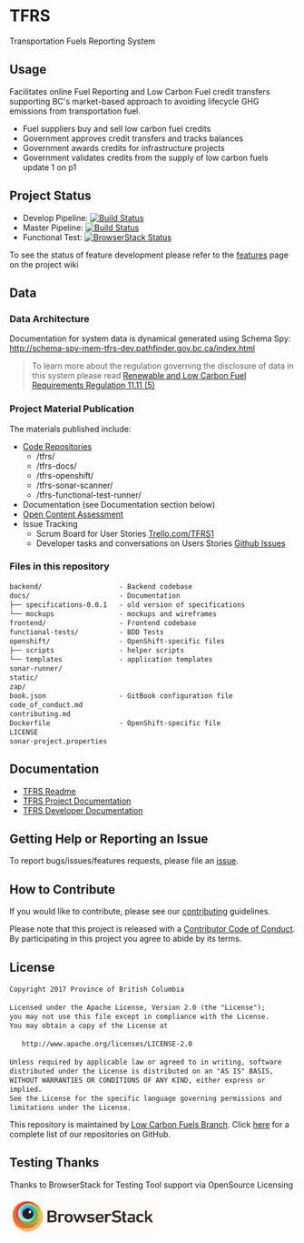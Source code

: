 # TFRS 
Transportation Fuels Reporting System

## Usage
Facilitates online Fuel Reporting and Low Carbon Fuel credit transfers supporting BC's market-based approach to avoiding lifecycle GHG emissions from transportation fuel.  

- Fuel suppliers buy and sell low carbon fuel credits
- Government approves credit transfers and tracks balances
- Government awards credits for infrastructure projects
- Government validates credits from the supply of low carbon fuels
update 1 on p1

## Project Status
* Develop Pipeline: [![Build Status](https://jenkins-basic-mem-tfrs-tools-tools.pathfinder.gov.bc.ca/buildStatus/icon?job=mem-tfrs-tools%2Fdevelop-pipeline)](https://jenkins-basic-mem-tfrs-tools-tools.pathfinder.gov.bc.ca/job/mem-tfrs-tools/job/develop-pipeline/)
* Master Pipeline: [![Build Status](https://jenkins-basic-mem-tfrs-tools-tools.pathfinder.gov.bc.ca/buildStatus/icon?job=mem-tfrs-tools%2Fmaster-pipeline)](https://jenkins-basic-mem-tfrs-tools-tools.pathfinder.gov.bc.ca/job/mem-tfrs-tools/job/master-pipeline/)
* Functional Test: [![BrowserStack Status](https://www.browserstack.com/automate/badge.svg?badge_key=UFhGcjZ5cTJCSGRnb1R5ZWFNMGhEWnJhNlowRnJ4VzMyQUNma2hJeFo4bz0tLW9xZ1FMZ0x2Yy9jcmRtdkJiYkRBVVE9PQ==--40a2094e88439716ccc2e445e4bcefe2f2c386b6)](https://www.browserstack.com/automate/public-build/UFhGcjZ5cTJCSGRnb1R5ZWFNMGhEWnJhNlowRnJ4VzMyQUNma2hJeFo4bz0tLW9xZ1FMZ0x2Yy9jcmRtdkJiYkRBVVE9PQ==--40a2094e88439716ccc2e445e4bcefe2f2c386b6)

To see the status of feature development please refer to the [features](https://github.com/bcgov/tfrs/wiki/features/) page on the project wiki

## Data
### Data Architecture  

Documentation for system data is dynamical generated using Schema Spy:
http://schema-spy-mem-tfrs-dev.pathfinder.gov.bc.ca/index.html  

> To learn more about the regulation governing the disclosure of data in this system please read [Renewable and Low Carbon Fuel Requirements Regulation 11.11 \(5\)](http://www.bclaws.ca/EPLibraries/bclaws_new/document/ID/freeside/394_2008#section11.11)

### Project Material Publication
The materials published include:
- [Code Repositories](https://github.com/bcgov?utf8=%E2%9C%93&q=tfrs&type=&language=)
     - /tfrs/ 
     - /tfrs-docs/
     - /tfrs-openshift/
     - /tfrs-sonar-scanner/
     - /tfrs-functional-test-runner/
- Documentation (see Documentation section below)
- [Open Content Assessment](/open_content_assessment.md)
- Issue Tracking
     - Scrum Board for User Stories [Trello.com/TFRS1](https://trello.com/tfrs1)
     - Developer tasks and conversations on Users Stories [Github Issues](https://github.com/bcgov/tfrs/issues)

### Files in this repository
```
backend/                   - Backend codebase
docs/                      - Documentation
├── specifications-0.0.1   - old version of specifications
└── mockups                - mockups and wireframes
frontend/                  - Frontend codebase
functional-tests/          - BDD Tests
openshift/                 - OpenShift-specific files
├── scripts                - helper scripts
└── templates              - application templates
sonar-runner/
static/
zap/
book.json                  - GitBook configuration file
code_of_conduct.md
contributing.md          
Dockerfile                 - OpenShift-specific file
LICENSE
sonar-project.properties
```

## Documentation
- [TFRS Readme](https://raw.githubusercontent.com/bcgov/tfrs/master/README.md)
- [TFRS Project Documentation](https://github.com/bcgov/tfrs/wiki)
- [TFRS Developer Documentation](https://github.com/bcgov/tfrs-docs/)

## Getting Help or Reporting an Issue
To report bugs/issues/features requests, please file an [issue](https://github.com/bcgov/tfrs/issues/).

## How to Contribute
If you would like to contribute, please see our [contributing](contributing.md) guidelines.

Please note that this project is released with a [Contributor Code of Conduct](code_of_conduct.md). By participating in this project you agree to abide by its terms.

## License
	Copyright 2017 Province of British Columbia
	
	Licensed under the Apache License, Version 2.0 (the "License");
	you may not use this file except in compliance with the License.
	You may obtain a copy of the License at
	
	   http://www.apache.org/licenses/LICENSE-2.0
	
	Unless required by applicable law or agreed to in writing, software
	distributed under the License is distributed on an "AS IS" BASIS,
	WITHOUT WARRANTIES OR CONDITIONS OF ANY KIND, either express or implied.
	See the License for the specific language governing permissions and
	limitations under the License.

This repository is maintained by [Low Carbon Fuels Branch](http://www2.gov.bc.ca/gov/content/industry/electricity-alternative-energy/transportation-energies/renewable-low-carbon-fuels). Click [here](https://github.com/bcgov/?q=tfrs) for a complete list of our repositories on GitHub.

## Testing Thanks

Thanks to BrowserStack for Testing Tool support via OpenSource Licensing

[![BrowserStack](browserstack-logo-white-small.png)](http://browserstack.com/)
